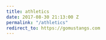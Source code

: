 ```yaml
---
title: athletics
date: 2017-08-30 21:13:00 Z
permalink: "/athletics"
redirect_to: https://gomustangs.com
---
```


